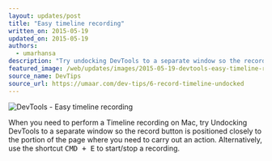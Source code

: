 ```yaml
---
layout: updates/post
title: "Easy timeline recording"
written_on: 2015-05-19
updated_on: 2015-05-19
authors:
  - umarhansa
description: "Try undocking DevTools to a separate window so the record button is positioned closely to the portion of the page where you need to carry out an action."
featured_image: /web/updates/images/2015-05-19-devtools-easy-timeline-recording/record-timeline-undocked.gif
source_name: DevTips
source_url: https://umaar.com/dev-tips/6-record-timeline-undocked
---
```

<img src="/web/updates/images/2015-05-19-devtools-easy-timeline-recording/record-timeline-undocked.gif" alt="DevTools - Easy timeline recording">

When you need to perform a Timeline recording on Mac, try Undocking DevTools to a separate window so the record button is positioned closely to the portion of the page where you need to carry out an action. Alternatively, use the shortcut <kbd class="kbd">CMD + E</kbd> to start/stop a recording.
